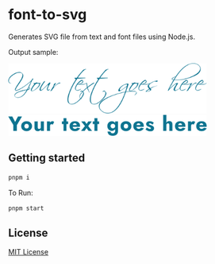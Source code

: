 # font-to-svg
Generates SVG file from text and font files using Node.js.

Output sample:

<img width="400px" src="art/sample1.svg" alt="sample">
<img width="400px" src="art/sample2.svg" alt="sample">

## Getting started
```bash
pnpm i
```

To Run:
```bash
pnpm start
```

## License
[MIT License](LICENSE)
